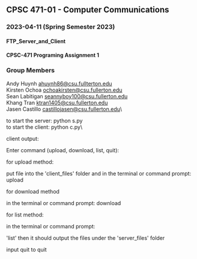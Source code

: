 

## CPSC 471-01 - Computer Communications
### 2023-04-11 (Spring Semester 2023)
#### FTP_Server_and_Client
#### CPSC-471 Programing Assignment 1

### Group Members
Andy Huynh ahuynh86@csu.fullterton.edu\
Kirsten Ochoa ochoakirsten@csu.fullerton.edu\
Sean Labitigan seannyboy100@csu.fullerton.edu\
Khang Tran     ktran1405@csu.fullerton.edu\
Jasen Castillo castillojasen@csu.fullerton.edu\

to start the server: python s.py\
to start the client: python c.py\

client  output:

Enter command (upload, download, list, quit): 

for upload method:

put file into the 'client_files' folder
and in the terminal or command prompt:
upload <filename>

for download method
  
in the terminal or command prompt:
download <filename>

for list method:
  
in the terminal or command prompt:
  
'list'
then it should output the files under the 'server_files' folder

input quit to quit
